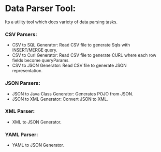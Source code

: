 # Data Parser Tool:

 Its a utility tool which does variety of data parsing tasks.

### CSV Parsers:
 - CSV to SQL Generator: Read CSV file to generate Sqls with INSERT/MERGE query.
 - CSV to Curl Generator: Read CSV file to generate CURL where each row fields become queryParams.
 - CSV to JSON Generator: Read CSV file to generate JSON representation.

### JSON Parsers:
- JSON to Java Class Generator:  Generates POJO from JSON.
- JSON to XML Generator: Convert JSON to XML.

### XML Parser:
- XML to JSON Generator.

### YAML Parser: 
- YAML to JSON Generator.

